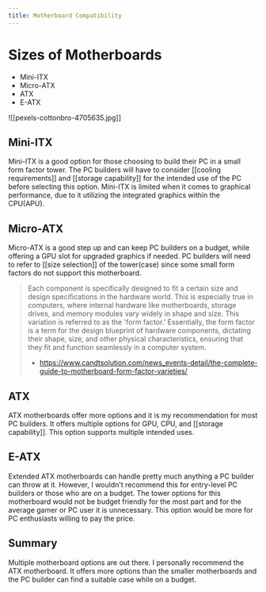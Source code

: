 ```yaml
---
title: Motherboard Compatibility
---
```

# Sizes of Motherboards

* Mini-ITX
* Micro-ATX
* ATX
* E-ATX

![[pexels-cottonbro-4705635.jpg]]
## Mini-ITX

Mini-ITX is a good option for those choosing to build their PC in a small form factor tower. The PC builders will have to consider [[cooling requirements]] and [[storage capability]] for the intended use of the PC before selecting this option. Mini-ITX is limited when it comes to graphical performance, due to it utilizing the integrated graphics within the CPU(APU).

## Micro-ATX

Micro-ATX is a good step up and can keep PC builders on a budget, while offering a GPU slot for upgraded graphics if needed. PC builders will need to refer to [[size selection]] of the tower(case) since some small form factors do not support this motherboard.

> Each component is specifically designed to fit a certain size and design specifications in the hardware world. This is especially true in computers, where internal hardware like motherboards, storage drives, and memory modules vary widely in shape and size. This variation is referred to as the 'form factor.' Essentially, the form factor is a term for the design blueprint of hardware components, dictating their shape, size, and other physical characteristics, ensuring that they fit and function seamlessly in a computer system.
> - https://www.candtsolution.com/news_events-detail/the-complete-guide-to-motherboard-form-factor-varieties/

## ATX

ATX motherboards offer more options and it is my recommendation for most PC builders. It offers multiple options for GPU, CPU, and [[storage capability]]. This option supports multiple intended uses.

## E-ATX

Extended ATX motherboards can handle pretty much anything a PC builder can throw at it. However, I wouldn't recommend this for entry-level PC builders or those who are on a budget. The tower options for this motherboard would not be budget friendly for the most part and for the average gamer or PC user it is unnecessary. This option would be more for PC enthusiasts willing to pay the price.

## Summary

Multiple motherboard options are out there. I personally recommend the ATX motherboard. It offers more options than the smaller motherboards and the PC builder can find a suitable case while on a budget. 